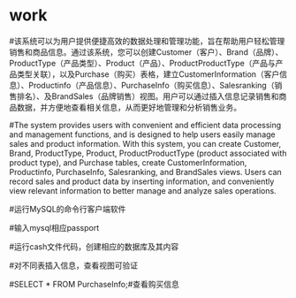 # work

#该系统可以为用户提供便捷高效的数据处理和管理功能，旨在帮助用户轻松管理销售和商品信息。通过该系统，您可以创建Customer（客户）、Brand（品牌）、ProductType（产品类型）、Product（产品）、ProductProductType（产品与产品类型关联），以及Purchase（购买）表格，建立CustomerInformation（客户信息）、Productinfo（产品信息）、PurchaseInfo（购买信息）、Salesranking（销售排名）、及BrandSales（品牌销售）视图。用户可以通过插入信息记录销售和商品数据，并方便地查看相关信息，从而更好地管理和分析销售业务。

#The system provides users with convenient and efficient data processing and management functions, and is designed to help users easily manage sales and product information. With this system, you can create Customer, Brand, ProductType, Product, ProductProductType (product associated with product type), and Purchase tables, create CustomerInformation, Productinfo, PurchaseInfo, Salesranking, and BrandSales views. Users can record sales and product data by inserting information, and conveniently view relevant information to better manage and analyze sales operations.


#运行MySQL的命令行客户端软件

#输入mysql相应passport

#运行cash文件代码，创建相应的数据库及其内容


#对不同表插入信息，查看视图可验证

#SELECT * FROM PurchaseInfo;#查看购买信息
